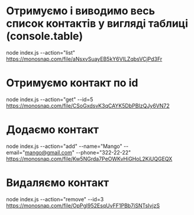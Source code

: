 # Отримуємо і виводимо весь список контактів у вигляді таблиці (console.table)

node index.js --action="list"
https://monosnap.com/file/aNsxvSuayEB5kY6VILZqbsVCjPd3Fr

# Отримуємо контакт по id

node index.js --action="get" --id=5
https://monosnap.com/file/CSoGxdsvK3qCAYK5DbPBIzQJy6VN72

# Додаємо контакт

node index.js --action="add" --name="Mango" --email="mango@gmail.com" --phone="322-22-22"
https://monosnap.com/file/Kw5NGrda7PeOWKvHiGHoL2KiUQGEQX

# Видаляємо контакт

node index.js --action="remove" --id=3
https://monosnap.com/file/OpPgl952EsqUvFF1PBb7iSNTsIvjzS
